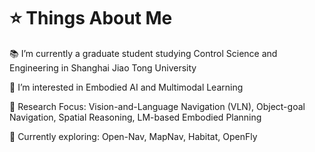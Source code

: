 
# ⭐ Things About Me
📚 I’m currently a graduate student studying Control Science and Engineering in Shanghai Jiao Tong University

🌱 I’m interested in Embodied AI and Multimodal Learning

📍 Research Focus: Vision-and-Language Navigation (VLN), Object-goal Navigation, Spatial Reasoning, LM-based Embodied Planning  

💬 Currently exploring: Open-Nav, MapNav, Habitat, OpenFly

